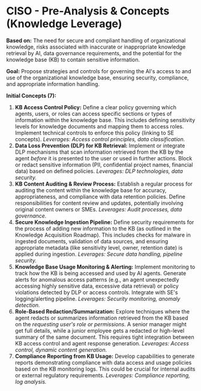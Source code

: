 # CISO - Pre-Analysis & Concepts (Knowledge Leverage)

**Based on:** The need for secure and compliant handling of organizational knowledge, risks associated with inaccurate or inappropriate knowledge retrieval by AI, data governance requirements, and the potential for the knowledge base (KB) to contain sensitive information.

**Goal:** Propose strategies and controls for governing the AI's access to and use of the organizational knowledge base, ensuring security, compliance, and appropriate information handling.

**Initial Concepts (7):**

1.  **KB Access Control Policy:** Define a clear policy governing which agents, users, or roles can access specific sections or types of information within the knowledge base. This includes defining sensitivity levels for knowledge documents and mapping them to access roles. Implement technical controls to enforce this policy (linking to SE concepts). *Leverages: Access control principles, data classification.*
2.  **Data Loss Prevention (DLP) for KB Retrieval:** Implement or integrate DLP mechanisms that scan information retrieved from the KB by the agent *before* it is presented to the user or used in further actions. Block or redact sensitive information (PII, confidential project names, financial data) based on defined policies. *Leverages: DLP technologies, data security.*
3.  **KB Content Auditing & Review Process:** Establish a regular process for auditing the content within the knowledge base for accuracy, appropriateness, and compliance with data retention policies. Define responsibilities for content review and updates, potentially involving original content owners or SMEs. *Leverages: Audit processes, data governance.*
4.  **Secure Knowledge Ingestion Pipeline:** Define security requirements for the process of adding new information to the KB (as outlined in the Knowledge Acquisition Roadmap). This includes checks for malware in ingested documents, validation of data sources, and ensuring appropriate metadata (like sensitivity level, owner, retention date) is applied during ingestion. *Leverages: Secure data handling, pipeline security.*
5.  **Knowledge Base Usage Monitoring & Alerting:** Implement monitoring to track how the KB is being accessed and used by AI agents. Generate alerts for anomalous access patterns (e.g., an agent unexpectedly accessing highly sensitive data, excessive data retrieval) or policy violations detected by DLP or access controls. Integrate with SE's logging/alerting pipeline. *Leverages: Security monitoring, anomaly detection.*
6.  **Role-Based Redaction/Summarization:** Explore techniques where the agent redacts or summarizes information retrieved from the KB based on the *requesting user's role or permissions*. A senior manager might get full details, while a junior employee gets a redacted or high-level summary of the same document. This requires tight integration between KB access control and agent response generation. *Leverages: Access control, dynamic content generation.*
7.  **Compliance Reporting from KB Usage:** Develop capabilities to generate reports demonstrating compliance with data access and usage policies based on the KB monitoring logs. This could be crucial for internal audits or external regulatory requirements. *Leverages: Compliance reporting, log analysis.* 